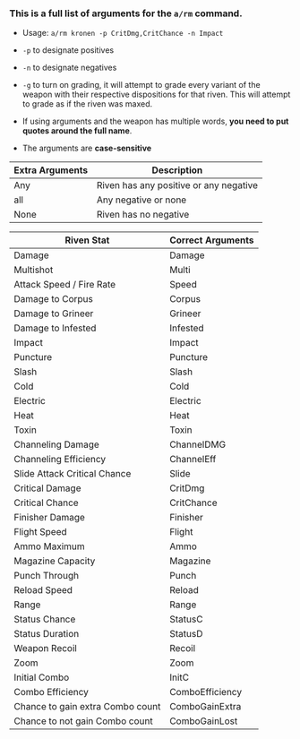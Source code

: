 ### This is a full list of arguments for the `a/rm` command.
-  Usage: `a/rm kronen -p CritDmg,CritChance -n Impact`

- `-p` to designate positives
- `-n` to designate negatives
- `-g` to turn on grading, it will attempt to grade every variant of the weapon with their respective dispositions for that riven. This will attempt to grade as if the riven was maxed.
- If using arguments and the weapon has multiple words, **you need to put quotes around the full name**.
- The arguments are **case-sensitive**

|Extra Arguments|Description|
|--|--|
|Any|Riven has any positive or any negative|
|all|Any negative or none
|None|Riven has no negative|

|Riven Stat|Correct Arguments|
|--|--|
|Damage|Damage|
|Multishot|Multi|
|Attack Speed / Fire Rate|Speed|
|Damage to Corpus|Corpus|
|Damage to Grineer|Grineer|
|Damage to Infested|Infested|
|Impact|Impact|
|Puncture|Puncture|
|Slash|Slash|
|Cold|Cold|
|Electric|Electric|
|Heat|Heat|
|Toxin|Toxin|
|Channeling Damage|ChannelDMG|
|Channeling Efficiency|ChannelEff|
|Slide Attack Critical Chance|Slide|
|Critical Damage|CritDmg|
|Critical Chance|CritChance|
|Finisher Damage|Finisher|
|Flight Speed|Flight|
|Ammo Maximum|Ammo|
|Magazine Capacity|Magazine|
|Punch Through|Punch|
|Reload Speed|Reload|
|Range|Range|
|Status Chance|StatusC|
|Status Duration|StatusD|
|Weapon Recoil|Recoil|
|Zoom|Zoom|
|Initial Combo|InitC|
|Combo Efficiency|ComboEfficiency|
|Chance to gain extra Combo count|ComboGainExtra|
|Chance to not gain Combo count|ComboGainLost|
